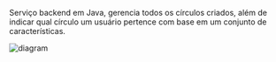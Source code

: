 Serviço backend em Java, gerencia todos os círculos criados, além de indicar qual círculo um usuário pertence com base em um conjunto de características.


![diagram](circle_matcher.svg)